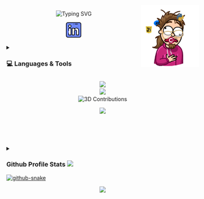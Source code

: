 <!--💬 TYPING SVG GREETING -->

<img align="right" width="30%" src="Programming.gif">

<p align="center">
  <img src="https://readme-typing-svg.demolab.com?font=Fira+Code&weight=500&size=22&duration=2000&pause=500&color=27ae60&center=true&vCenter=true&width=600&lines=Hello,+I'm+Pranesh!;Full-Stack+Developer+|+Cloud+Enthusiast;Always+Learning+%26+Coding" alt="Typing SVG"/>
</p>

<!--🌐 Social Media -->
<p align="center">
  <a href="https://www.linkedin.com/in/pranesh-raghu"><img src="https://raw.githubusercontent.com/8bithemant/8bithemant/master/linkedin.png" width="40"/></a>
</p>

<!--🛠️ Languages & Tools-->
<details>
  <summary><h3>💻 Languages & Tools</h3></summary>
  <p align="center">
    <img src="https://techstack-generator.vercel.app/python-icon.svg" width="50"/>
    <img src="https://techstack-generator.vercel.app/js-icon.svg" width="50"/>
    <img alt="Go"    src="https://skillicons.dev/icons?i=go"     width="48" height="48" style="margin:0 8px;" />
    <img alt="Node"  src="https://skillicons.dev/icons?i=nodejs" width="48" height="48" style="margin:0 8px;" />
    <img alt="Express" src="https://skillicons.dev/icons?i=express" width="48" height="48" style="margin:0 8px;" />
    <img alt="FastAPI" src="https://skillicons.dev/icons?i=fastapi" width="48" height="48" style="margin:0 8px;" />
    <img src="https://techstack-generator.vercel.app/mysql-icon.svg" width="50"/>
    <img alt="GitHub" src="https://skillicons.dev/icons?i=github" width="48" height="48" style="margin:0 8px;" />
  </p>
</details>

<!--💻 GitHub Stats & Streak -->
<p align="center">
  <img src="https://gh-readme-profile.vercel.app/api?username=Pranesh-Raghu&theme=github_dark_tritanopia&border_radius=17.5&hide_border=true&stroke_color=1F6FEB&bg_color=0D1117" />
  <br>
  <img src="https://github-readme-streak-stats.herokuapp.com/?user=Pranesh-Raghu&theme=github-dark-blue&hide_border=true" />
  <br>
<img src="https://profile-3d-contrib.vercel.app/profile?username=Pranesh-Raghu&theme=dracula" alt="3D Contributions"/>
</p>

<!--📊 Top Languages -->
<p align="center">
  <img src="https://github-readme-stats.vercel.app/api/top-langs/?username=Pranesh-Raghu&theme=github_dark&hide_border=true&no-bg=true&langs_count=8"/>
</p>

</br></br>
<a href="https://github.com/Pranesh-Raghu">
  <img src="https://media.tenor.com/zhIZszouG8QAAAAi/line-divider.gif" width="100%" height="2px" />
</a>



<!--🏆 Competitive Coding Profiles -->
<details>
  <summary><h3>Github Profile Stats <img src='https://media1.giphy.com/media/du3J3cXyzhj75IOgvA/giphy.gif?cid=ecf05e47x2g034i9pzwtzzsd3xgg2w9nr94t4tflbbgo3008&rid=giphy.gif' width="23"></h3></summary>

<!--💻 GitHub Profile Stats-->
<p align="center">
  <!-- Overall Stats Card -->
  <img src="https://github-readme-stats.vercel.app/api?username=Pranesh-Raghu&show_icons=true&theme=github_dark&hide_border=false&count_private=true&include_all_commits=true&title_color=27ae60&icon_color=27ae60&text_color=ffffff&bg_color=0D1117" alt="Pranesh's GitHub Stats" />

  <!-- Top Languages Card -->
  <img src="https://github-readme-stats.vercel.app/api/top-langs/?username=Pranesh-Raghu&layout=compact&theme=github_dark&hide_border=false&langs_count=8&title_color=27ae60&text_color=ffffff&bg_color=0D1117" alt="Top Languages" />

  <!-- GitHub Streak Card -->
  <img src="https://github-readme-streak-stats.herokuapp.com/?user=Pranesh-Raghu&theme=dark&hide_border=false&stroke=27ae60&background=0D1117&ring=27ae60" alt="GitHub Streak" />

  <!-- 3D Contributions Graph -->
  <img src="https://profile-3d-contrib.vercel.app/profile?username=Pranesh-Raghu&theme=dracula" alt="3D Contributions"/>
</p>

</details>

<a href="https://github.com/Platane/snk">
  <picture>
    <source media="(prefers-color-scheme: dark)" srcset="https://github.com/Pranesh-Raghu/Pranesh-Raghu/blob/main/output/github-snake-dark.svg" />
    <source media="(prefers-color-scheme: light)" srcset="https://github.com/Pranesh-Raghu/Pranesh-Raghu/blob/main/output/github-snake.svg" />
    <img width="804px" alt="github-snake" src="https://github.com/Pranesh-Raghu/Pranesh-Raghu/blob/main/output/github-snake-dark.svg" />
  </picture>
</a>


<!--🎨 Visitor Count-->
<p align="center">
  <img src="https://count.getloli.com/@Pranesh-Raghu?name=Pranesh-Raghu&theme=green&darkmode=1"/>
</p>
